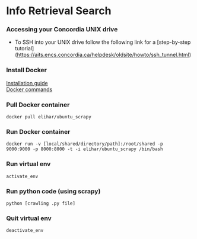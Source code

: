 # Info Retrieval Search

### Accessing your Concordia UNIX drive
 * To SSH into your UNIX drive follow the following link for a [step-by-step tutorial] (https://aits.encs.concordia.ca/helpdesk/oldsite/howto/ssh_tunnel.html)

### Install Docker
[Installation guide](https://docs.docker.com/engine/getstarted/step_one/)</br>
[Docker commands](https://docs.docker.com/engine/reference/commandline/)

### Pull Docker container
<code>docker pull elihar/ubuntu_scrapy</code>

### Run Docker container
<code>docker run -v [local/shared/directory/path]:/root/shared -p 9000:9000 -p 8000:8000 -t -i elihar/ubuntu_scrapy /bin/bash</code>

### Run virtual env
<code>activate_env</code>

### Run python code (using scrapy)
<code>python [crawling .py file]</code>

### Quit virtual env
<code>deactivate_env</code>


